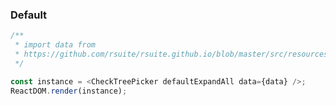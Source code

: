 ### Default

<!--start-code-->

```js
/**
 * import data from
 * https://github.com/rsuite/rsuite.github.io/blob/master/src/resources/data/city.js
 */

const instance = <CheckTreePicker defaultExpandAll data={data} />;
ReactDOM.render(instance);
```

<!--end-code-->
